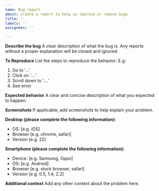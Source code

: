 ```yaml
---
name: Bug report
about: Create a report to help us improve or remove bugs
title: ''
labels: ''
assignees: ''

---
```


**Describe the bug**
A clear description of what the bug is. Any reports without a proper explanation will be closed and ignored.

**To Reproduce**
List the steps to reproduce the behavior:
E.g:
1. Go to '...'
2. Click on '....'
3. Scroll down to '....'
4. See error

**Expected behavior**
A clear and concise description of what you expected to happen.

**Screenshots**
If applicable, add screenshots to help explain your problem.

**Desktop (please complete the following information):**
 - OS: [e.g. iOS]
 - Browser [e.g. chrome, safari]
 - Version [e.g. 22]

**Smartphone (please complete the following information):**
 - Device: [e.g. Samsung, Oppo]
 - OS: [e.g. Android]
 - Browser [e.g. stock browser, safari]
 - Version [e.g. 0.5, 1.4, 2.2]

**Additional context**
Add any other context about the problem here.

